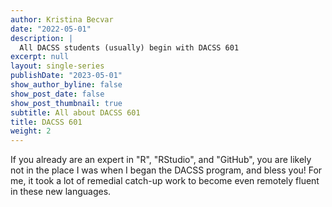 ```yaml
---
author: Kristina Becvar
date: "2022-05-01"
description: |
  All DACSS students (usually) begin with DACSS 601
excerpt: null
layout: single-series
publishDate: "2023-05-01"
show_author_byline: false
show_post_date: false
show_post_thumbnail: true
subtitle: All about DACSS 601
title: DACSS 601
weight: 2
---
```


If you already are an expert in "R", "RStudio", and "GitHub", you are likely not in the place I was when I began the DACSS program, and bless you! For me, it took a lot of remedial catch-up work to become even remotely fluent in these new languages.